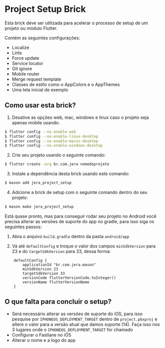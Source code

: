 # Project Setup Brick
Esta brick deve ser utilizada para acelerar o processo de setup de um projeto ou módulo Flutter.

Contém as seguintes configurações:
 - Localize
 - Lints
 - Force update
 - Service locator
 - Git ignore
 - Mobile router
 - Merge request template
 - Classes de estilo como o AppColors e o AppThemes
 - Uma tela inicial de exemplo

## Como usar esta brick?

1. Desative as opções web, mac, windows e linux caso o projeto seja apenas mobile usando:
```bash
$ flutter config --no-enable-web
$ flutter config --no-enable-linux-desktop
$ flutter config --no-enable-macos-desktop
$ flutter config --no-enable-windows-desktop
```

2. Crie seu projeto usando o seguinte comando:
```bash
$ flutter create -org br.com.jera nomedoprojeto
```

3. Instale a dependência desta brick usando este comando:
```bash
$ mason add jera_project_setup
```

4. Adicione a brick de setup com o seguinte comando dentro do seu projeto:
```bash
$ mason make jera_project_setup
```

Está quase pronto, mas para conseguir rodar seu projeto no Android você precisa alterar as versões de suporte do app no gradle, para isso siga os seguintes passos:

1. Abra o arquivo `build.gradle` dentro da pasta `android/app`

2. Vá até `defaultConfig` e troque o valor dos campos `minSdkVersion` para 23 e do `targetSdkVersion` para 33, dessa forma:
```
    defaultConfig {
        applicationId "br.com.jera.mason"
        minSdkVersion 23
        targetSdkVersion 33
        versionCode flutterVersionCode.toInteger()
        versionName flutterVersionName
    }
```    

## O que falta para concluir o setup?

- Será necessário alterar as versões de suporte do iOS, para isso pesquise por `IPHONEOS_DEPLOYMENT_TARGET` dentro de `project.pbxproj` e altere o valor para a versão atual que damos suporte (14). Faça isso nos 3 lugares onde o `IPHONEOS_DEPLOYMENT_TARGET` for chamado
- Configurar o Fastlane no iOS
- Alterar o nome e a logo do app